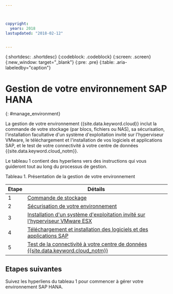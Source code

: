 ```yaml
---



copyright:
  years: 2018
lastupdated: "2018-02-12"


---
```


{:shortdesc: .shortdesc}
{:codeblock: .codeblock}
{:screen: .screen}
{:new_window: target="_blank"}
{:pre: .pre}
{:table: .aria-labeledby="caption"}

# Gestion de votre environnement SAP HANA 
{: #manage_environment}

La gestion de votre environnement {{site.data.keyword.cloud}} inclut la commande de votre stockage (par blocs, fichiers ou NAS), sa sécurisation, l'installation facultative d'un système d'exploitation invité sur l'hyperviseur VMware, le téléchargement et l'installation de vos logiciels et applications SAP, et le test de votre connectivité à votre centre de données {{site.data.keyword.cloud_notm}}. 

Le tableau 1 contient des hyperliens vers des instructions qui vous guideront tout au long du processus de gestion. 

Tableau 1. Présentation de la gestion de votre environnement 

| Etape | Détails |
| --- | --- |
| 1 | [Commande de stockage](/docs/infrastructure/sap-hana/hana-order-storage.html) |
| 2 | [Sécurisation de votre environnement](/docs/infrastructure/sap-hana/hana-secure-environment.html) |
| 3 | [Installation d'un système d'exploitation invité sur l'hyperviseur VMware ESX](/docs/infrastructure/sap-hana/hana-installing-guest-operating-system-VMware-deployments.html) |
| 4 | [Téléchargement et installation des logiciels et des applications SAP](/docs/infrastructure/sap-hana/hana-installing-SAP-landscape.html) |
| 5 | [Test de la connectivité à votre centre de données {{site.data.keyword.cloud_notm}}](/docs/infrastructure/sap-hana/hana-testing-connectivity.html) |

## Etapes suivantes

Suivez les hyperliens du tableau 1 pour commencer à gérer votre environnement SAP HANA. 

